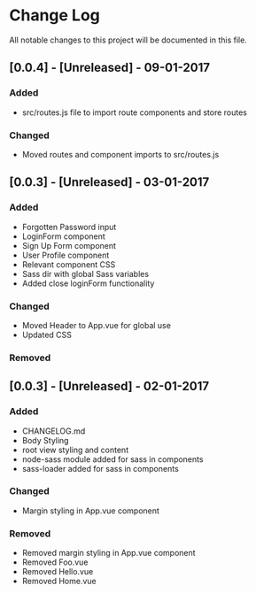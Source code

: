 # Change Log
All notable changes to this project will be documented in this file.
## [0.0.4] - [Unreleased] - 09-01-2017 

### Added
- src/routes.js file to import route components and store routes

### Changed
- Moved routes and component imports to src/routes.js

## [0.0.3] - [Unreleased] - 03-01-2017 

### Added 
- Forgotten Password input
- LoginForm component
- Sign Up Form component
- User Profile component
- Relevant component CSS
- Sass dir with global Sass variables
- Added close loginForm functionality

### Changed
- Moved Header to App.vue for global use
- Updated CSS

### Removed

## [0.0.3] - [Unreleased] - 02-01-2017 

### Added
- CHANGELOG.md
- Body Styling
- root view styling and content
- node-sass module added for sass in components
- sass-loader added for sass in components

### Changed
-  Margin styling in App.vue component

### Removed
- Removed margin styling in App.vue component
- Removed Foo.vue
- Removed Hello.vue 
- Removed Home.vue


